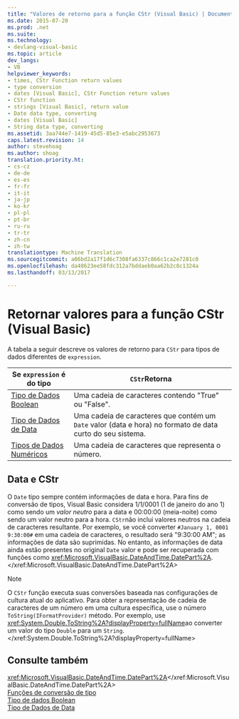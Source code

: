 ```yaml
---
title: "Valores de retorno para a função CStr (Visual Basic) | Documentos do Microsoft"
ms.date: 2015-07-20
ms.prod: .net
ms.suite: 
ms.technology:
- devlang-visual-basic
ms.topic: article
dev_langs:
- VB
helpviewer_keywords:
- times, CStr Function return values
- type conversion
- dates [Visual Basic], CStr Function return values
- CStr function
- strings [Visual Basic], return value
- Date data type, converting
- dates [Visual Basic]
- String data type, converting
ms.assetid: 3aa744e7-1419-45d5-85e3-e5abc2953673
caps.latest.revision: 14
author: stevehoag
ms.author: shoag
translation.priority.ht:
- cs-cz
- de-de
- es-es
- fr-fr
- it-it
- ja-jp
- ko-kr
- pl-pl
- pt-br
- ru-ru
- tr-tr
- zh-cn
- zh-tw
translationtype: Machine Translation
ms.sourcegitcommit: a06bd2a17f1d6c7308fa6337c866c1ca2e7281c0
ms.openlocfilehash: da48623ee58fdc312a7bddaeb0aa62b2c8c1324a
ms.lasthandoff: 03/13/2017

---
```

# <a name="return-values-for-the-cstr-function-visual-basic"></a>Retornar valores para a função CStr (Visual Basic)
A tabela a seguir descreve os valores de retorno para `CStr` para tipos de dados diferentes de `expression`.  
  
|Se `expression` é do tipo|`CStr`Retorna|  
|-----------------------------|--------------------|  
|[Tipo de Dados Boolean](../../../visual-basic/language-reference/data-types/boolean-data-type.md)|Uma cadeia de caracteres contendo "True" ou "False".|  
|[Tipo de Dados de Data](../../../visual-basic/language-reference/data-types/date-data-type.md)|Uma cadeia de caracteres que contém um `Date` valor (data e hora) no formato de data curto do seu sistema.|  
|[Tipos de Dados Numéricos](../../../visual-basic/programming-guide/language-features/data-types/numeric-data-types.md)|Uma cadeia de caracteres que representa o número.|  
  
## <a name="cstr-and-date"></a>Data e CStr  
 O `Date` tipo sempre contém informações de data e hora. Para fins de conversão de tipos, Visual Basic considera 1/1/0001 (1 de janeiro do ano 1) como sendo um *valor neutro* para a data e 00:00:00 (meia-noite) como sendo um valor neutro para a hora. `CStr`não inclui valores neutros na cadeia de caracteres resultante. Por exemplo, se você converter `#January 1, 0001 9:30:00#` em uma cadeia de caracteres, o resultado será "9:30:00 AM"; as informações de data são suprimidas. No entanto, as informações de data ainda estão presentes no original `Date` valor e pode ser recuperada com funções como <xref:Microsoft.VisualBasic.DateAndTime.DatePart%2A>.</xref:Microsoft.VisualBasic.DateAndTime.DatePart%2A>  
  
> [!NOTE]
>  O `CStr` função executa suas conversões baseada nas configurações de cultura atual do aplicativo. Para obter a representação de cadeia de caracteres de um número em uma cultura específica, use o número `ToString(IFormatProvider)` método. Por exemplo, use <xref:System.Double.ToString%2A?displayProperty=fullName>ao converter um valor do tipo `Double` para um `String`.</xref:System.Double.ToString%2A?displayProperty=fullName>  
  
## <a name="see-also"></a>Consulte também  
 <xref:Microsoft.VisualBasic.DateAndTime.DatePart%2A></xref:Microsoft.VisualBasic.DateAndTime.DatePart%2A>   
 [Funções de conversão de tipo](../../../visual-basic/language-reference/functions/type-conversion-functions.md)   
 [Tipo de dados Boolean](../../../visual-basic/language-reference/data-types/boolean-data-type.md)   
 [Tipo de Dados de Data](../../../visual-basic/language-reference/data-types/date-data-type.md)
